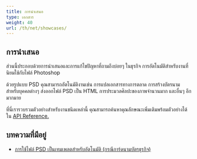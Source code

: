 ```yaml
---
title: การนำเสนอ
type: เอกสาร
weight: 40
url: /th/net/showcases/
---
```


## **การนำเสนอ**
ส่วนนี้ประกอบด้วยการนำเสนอและการแก้ไขปัญหาที่ถามถึงบ่อยๆ ในธุรกิจ การอัตโนมัติสำหรับงานที่นิยมใช้กับไฟล์ Photoshop

ด้วยรูปแบบ PSD คุณสามารถอัตโนมัติงานเช่น การแปลเอกสารทางการตลาด การสร้างบัตรนามสำหรับบุคคลต่างๆ ส่งออกไฟล์ PSD เป็น HTML การประมวลศิลปะของภาพจำนวนมาก และอื่นๆ อีกมากมาย

ที่นี่เรารวบรวมตัวอย่างสำหรับงานชนิดเหล่านี้ คุณสามารถค้นหาคุณลักษณะเพิ่มเติมพร้อมตัวอย่างได้ใน [API Reference.](https://reference.aspose.com/psd/net)
## **บทความที่มีอยู่**
- [การใช้ไฟล์ PSD เป็นเทมเพลตสำหรับอัตโนมัติ (กรณีการ์ดนามบัตรธุรกิจ)](/psd/th/net/using-psd-files-as-templates-for-automation-business-cards-case/)

